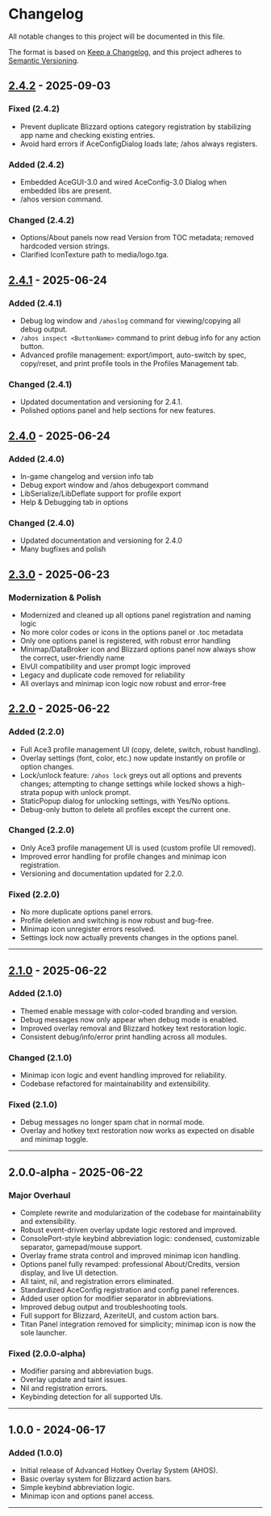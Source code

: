 # Changelog

All notable changes to this project will be documented in this file.

The format is based on [Keep a Changelog](https://keepachangelog.com/en/1.0.0/), and this project adheres to [Semantic Versioning](https://semver.org/spec/v2.0.0.html).

## [2.4.2] - 2025-09-03

### Fixed (2.4.2)

- Prevent duplicate Blizzard options category registration by stabilizing app name and checking existing entries.
- Avoid hard errors if AceConfigDialog loads late; /ahos always registers.

### Added (2.4.2)

- Embedded AceGUI-3.0 and wired AceConfig-3.0 Dialog when embedded libs are present.
- /ahos version command.

### Changed (2.4.2)

- Options/About panels now read Version from TOC metadata; removed hardcoded version strings.
- Clarified IconTexture path to media/logo.tga.

## [2.4.1] - 2025-06-24

### Added (2.4.1)

- Debug log window and `/ahoslog` command for viewing/copying all debug output.
- `/ahos inspect <ButtonName>` command to print debug info for any action button.
- Advanced profile management: export/import, auto-switch by spec, copy/reset, and print profile tools in the Profiles Management tab.

### Changed (2.4.1)

- Updated documentation and versioning for 2.4.1.
- Polished options panel and help sections for new features.

## [2.4.0] - 2025-06-24

### Added (2.4.0)

- In-game changelog and version info tab
- Debug export window and /ahos debugexport command
- LibSerialize/LibDeflate support for profile export
- Help & Debugging tab in options

### Changed (2.4.0)

- Updated documentation and versioning for 2.4.0
- Many bugfixes and polish

## [2.3.0] - 2025-06-23

### Modernization & Polish

- Modernized and cleaned up all options panel registration and naming logic
- No more color codes or icons in the options panel or .toc metadata
- Only one options panel is registered, with robust error handling
- Minimap/DataBroker icon and Blizzard options panel now always show the correct, user-friendly name
- ElvUI compatibility and user prompt logic improved
- Legacy and duplicate code removed for reliability
- All overlays and minimap icon logic now robust and error-free

## [2.2.0] - 2025-06-22

### Added (2.2.0)

- Full Ace3 profile management UI (copy, delete, switch, robust handling).
- Overlay settings (font, color, etc.) now update instantly on profile or option changes.
- Lock/unlock feature: `/ahos lock` greys out all options and prevents changes; attempting to change settings while locked shows a high-strata popup with unlock prompt.
- StaticPopup dialog for unlocking settings, with Yes/No options.
- Debug-only button to delete all profiles except the current one.

### Changed (2.2.0)

- Only Ace3 profile management UI is used (custom profile UI removed).
- Improved error handling for profile changes and minimap icon registration.
- Versioning and documentation updated for 2.2.0.

### Fixed (2.2.0)

- No more duplicate options panel errors.
- Profile deletion and switching is now robust and bug-free.
- Minimap icon unregister errors resolved.
- Settings lock now actually prevents changes in the options panel.

---

## [2.1.0] - 2025-06-22

### Added (2.1.0)

- Themed enable message with color-coded branding and version.
- Debug messages now only appear when debug mode is enabled.
- Improved overlay removal and Blizzard hotkey text restoration logic.
- Consistent debug/info/error print handling across all modules.

### Changed (2.1.0)

- Minimap icon logic and event handling improved for reliability.
- Codebase refactored for maintainability and extensibility.

### Fixed (2.1.0)

- Debug messages no longer spam chat in normal mode.
- Overlay and hotkey text restoration now works as expected on disable and minimap toggle.

---

## 2.0.0-alpha - 2025-06-22

### Major Overhaul

- Complete rewrite and modularization of the codebase for maintainability and extensibility.
- Robust event-driven overlay update logic restored and improved.
- ConsolePort-style keybind abbreviation logic: condensed, customizable separator, gamepad/mouse support.
- Overlay frame strata control and improved minimap icon handling.
- Options panel fully revamped: professional About/Credits, version display, and live UI detection.
- All taint, nil, and registration errors eliminated.
- Standardized AceConfig registration and config panel references.
- Added user option for modifier separator in abbreviations.
- Improved debug output and troubleshooting tools.
- Full support for Blizzard, AzeriteUI, and custom action bars.
- Titan Panel integration removed for simplicity; minimap icon is now the sole launcher.

### Fixed (2.0.0-alpha)

- Modifier parsing and abbreviation bugs.
- Overlay update and taint issues.
- Nil and registration errors.
- Keybinding detection for all supported UIs.

---

## 1.0.0 - 2024-06-17

### Added (1.0.0)

- Initial release of Advanced Hotkey Overlay System (AHOS).
- Basic overlay system for Blizzard action bars.
- Simple keybind abbreviation logic.
- Minimap icon and options panel access.

---

[2.4.1]: https://github.com/JuNNeZ/AdvancedHotkeyOverlaySystem/releases/tag/v2.4.1
[2.4.0]: https://github.com/JuNNeZ/AdvancedHotkeyOverlaySystem/releases/tag/v2.4.0
[2.3.0]: https://github.com/JuNNeZ/AdvancedHotkeyOverlaySystem/releases/tag/v2.3.0
[2.2.0]: https://github.com/JuNNeZ/AdvancedHotkeyOverlaySystem/releases/tag/v2.2.0
[2.1.0]: https://github.com/JuNNeZ/AdvancedHotkeyOverlaySystem/releases/tag/v2.1.0
[2.4.2]: https://github.com/JuNNeZ/AdvancedHotkeyOverlaySystem/releases/tag/v2.4.2
